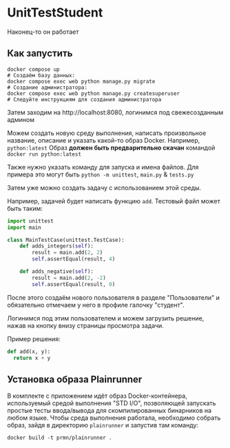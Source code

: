 # UnitTestStudent

Наконец-то он работает

## Как запустить

```shell script
docker compose up
# Создаём базу данных:
docker compose exec web python manage.py migrate
# Создание администратора:
docker compose exec web python manage.py createsuperuser
# Следуйте инструкциям для создания администратора
```

Затем заходим на http://localhost:8080, логинимся под свежесозданным админом

Можем создать новую среду выполнения, написать произвольное название, описание и указать какой-то образ Docker. 
Например, `python:latest`
Образ **должен быть предварительно скачан** командой `docker run python:latest`

Также нужно указать команду для запуска и имена файлов. Для примера это могут быть `python -m unittest`, `main.py` 
& `tests.py` 

Затем уже можно создать задачу с использованием этой среды.

Например, задачей будет написать функцию `add`.
Тестовый файл может быть таким:
```python
import unittest
import main

class MainTestCase(unittest.TestCase):
    def adds_integers(self):
        result = main.add(2, 2)
        self.assertEqual(result, 4)

    def adds_negative(self):
        result = main.add(2, -2)
        self.assertEqual(result, 0)
```


После этого создаём нового пользователя в разделе "Пользователи" и обязательно отмечаем у него в профиле галочку 
"студент".

Логинимся под этим пользователем и можем загрузить решение, нажав на кнопку внизу страницы просмотра задачи.

Пример решения:
```python
def add(x, y):
  return x + y
```

## Установка образа Plainrunner

В комплекте с приложением идёт образ Docker-контейнера, используемый средой выполнения "STD I/O", 
позволяющей запускать простые тесты ввода/вывода для скомпилированных бинарников на любом языке.
Чтобы среда выполнения работала, необходимо собрать образ, зайдя в директорию `plainrunner`
и запустив там команду:
```shell script
docker build -t prmn/plainrunner .
```
